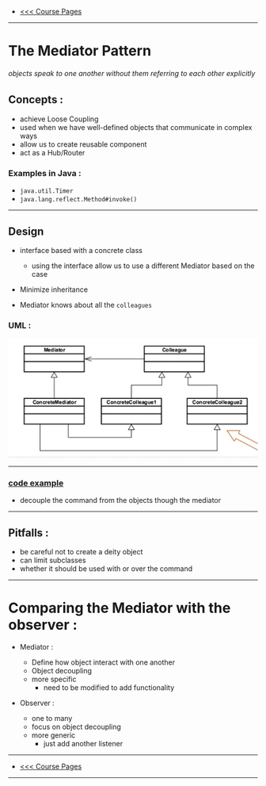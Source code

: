 - [<<< Course Pages](../README.md)
---
# The Mediator Pattern
###### objects speak to one another without them referring to each other explicitly
## Concepts :
- achieve Loose Coupling
- used when we have well-defined objects that communicate in complex ways
- allow us to create reusable component
- act as a Hub/Router


### Examples in Java :
- `java.util.Timer`
- `java.lang.reflect.Method#invoke()`
---
## Design 
- interface based with a concrete class
    - using the interface allow us to use a different Mediator based on the case
    
- Minimize inheritance
- Mediator knows about all the `colleagues`

### UML :
![The Mediator Pattern](../media/5.PNG)

---

### [code example](../../../src/Behavioral/Mediator/MediatorDemo.java)

- decouple the command from the objects though the mediator

---
## Pitfalls :
- be careful not to create a deity object
- can limit subclasses
- whether it should be used with or over the command
---
# Comparing the Mediator with the observer :
- Mediator :
  - Define how object interact with one another
  - Object decoupling  
  - more specific
    - need to be modified to add functionality

- Observer :
  - one to many
  - focus on object decoupling
  - more generic 
    - just add another listener

---
- [<<< Course Pages](../README.md)
----



